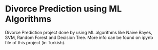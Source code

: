 # Divorce Prediction using ML Algorithms
Divorce Prediction project done by using ML algorithms like Naive Bayes, SVM, Random Forest and Decision Tree. More info can be found on ipynb file of this project (in Turkish).
